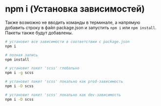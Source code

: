 # npm i (Установка зависимостей)

Также возможно не вводить команды в терминале, а напрямую добавить строку в файл package.json и запустить `npm i` или `npm install`.
Пакеты также будут добавлены.

```bash
# установит все зависимости в соответствии с package.json
npm i

# полная запись
npm install

# установит пакет 'scss' глобально
npm i -g scss

# установит пакет 'scss' локально как prod-зависимость
npm i -D scss

# установит пакет 'scss' локально как dev-зависимость
npm i -D scss
```
